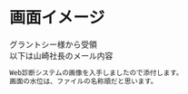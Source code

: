 # 画面イメージ

グラントシー様から受領  
以下は山崎社長のメール内容

```txt
Web診断システムの画像を入手しましたので添付します。
画面の水位は、ファイルの名称順だと思います。
```

